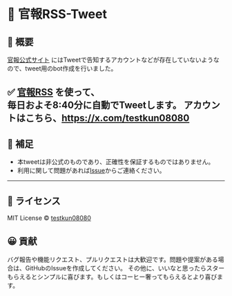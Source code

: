 # 📢 官報RSS-Tweet

## 📌 概要
[官報公式サイト](https://www.kanpo.go.jp/index.html) にはTweetで告知するアカウントなどが存在していないようなので、tweet用のbot作成を行いました。  

✅ [官報RSS](https://github.com/testkun08080/kanpo-rss) を使って、  
毎日およそ8:40分に自動でTweetします。
アカウントはこちら、https://x.com/testkun08080
---

## 💬 補足
- 本tweetは非公式のものであり、正確性を保証するものではありません。
- 利用に関して問題があれば[Issue](https://github.com/testkun08080/kanpo-rss/issues)からご連絡ください。

---

## 📄 ライセンス

MIT License © [testkun08080](https://github.com/testkun08080)

## 😀 貢献
バグ報告や機能リクエスト、プルリクエストは大歓迎です。問題や提案がある場合は、GitHubのIssueを作成してください。
その他に、いいなと思ったらスターもらえるとシンプルに喜びます。もしくはコーヒー奢ってもらえるとより喜びます。
